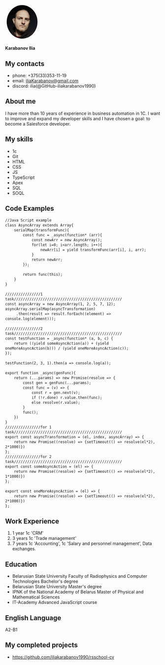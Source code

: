<img src="/files/MyPhoto.JPG" alt="my photo" style="width: 100px; height: auto; border-radius: 50%;padding: 5px">

**Karabanov Ilia**

## My contacts

* phone:    +375(33)353-11-19
* email:    iliaKarabanov@gmail.com
* discord:  ilia(@GitHub-iliakarabanov1990)

## About me

I have more than 10 years of experience in business automation in 1C. I want to improve and expand my developer skills and I have chosen a goal: to become a Salesforce developer.  

## My skills

* 1c
* Git
* HTML
* CSS
* JS
* TypeScript
* Apex
* SQL
* SOQL

## Code Examples
```
//Java Script example
class AsyncArray extends Array{ 
    serialMap(transformFunc){
        const func = _async(function* (arr){
            const newArr = new AsyncArray();
            for(let i=0; i<arr.length; i++){
                newArr[i] = yield transformFunc(arr[i], i, arr);
            }
            return newArr;
        });
            
        return func(this);         
    }
}

////////////////1 task/////////////////////////////////////////////////
const asyncArray = new AsyncArray(1, 2, 5, 7, 12);
asyncArray.serialMap(asyncTransformation)
     .then(result => result.forEach((element) => console.log(element)));

////////////////2 task/////////////////////////////////////////////////
const testFunction = _async(function* (a, b, c) {
    return ((yield someAsyncAction(a)) + (yield oneMoreAsyncAction(b))) / (yield oneMoreAsyncAction(c));
});

testFunction(2, 3, 1).then(a => console.log(a));

export function _async(genFunc){  
    return (...params) => new Promise(resolve => {
        const gen = genFunc(...params);
        const func = (v) => {
            const r = gen.next(v);
            if (!r.done) r.value.then(func);
            else resolve(r.value);
        }
        func();
    })
}
////////////////for 1 task/////////////////////////////////////////////////
export const asyncTransformation = (el, index, asyncArray) => {
    return new Promise((resolve) => {setTimeout(() => resolve(el*2), 2*1000)})
};
////////////////for 2 task/////////////////////////////////////////////////
export const someAsyncAction = (el) => {
    return new Promise((resolve) => {setTimeout(() => resolve(el*2), 1*1000)})
};

export const oneMoreAsyncAction = (el) => {
    return new Promise((resolve) => {setTimeout(() => resolve(el*2), 2*1000)})
};
```

## Work Experience

1. 1 year 1c 'CRM'
2. 3 years 1c 'Trade management' 
3. 7 years 1c 'Accounting', 1c 'Salary and personnel management', Data exchanges.

## Education
* Belarusian State University
    Faculty of Radiophysics and Computer Technologies
    Bachelor's degree
* Belarusian State University
    Master's degree
* IPNK of the National Academy of Belarus
    Master of Physical and Mathematical Sciences   
* IT-Academy
    Advanced JavaScript course 

## English Language
A2-B1

## My completed projects 
* https://github.com/iliakarabanov1990/rsschool-cv


